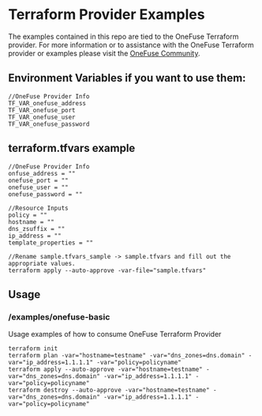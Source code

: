 # Terraform Provider Examples

The examples contained in this repo are tied to the OneFuse Terraform provider.  For more information or to assistance with the OneFuse Terraform provider or examples please visit the [OneFuse Community](https://onefuse.cloudbolt.io/).

## Environment Variables if you want to use them:

```
//OneFuse Provider Info
TF_VAR_onefuse_address
TF_VAR_onefuse_port
TF_VAR_onefuse_user
TF_VAR_onefuse_password

```

## terraform.tfvars example

```
//OneFuse Provider Info
onfuse_address = ""
onefuse_port = ""
onefuse_user = ""
onefuse_password = ""

//Resource Inputs
policy = ""
hostname = ""
dns_zsuffix = ""
ip_address = ""
template_properties = ""

//Rename sample.tfvars_sample -> sample.tfvars and fill out the appropriate values.
terraform apply --auto-approve -var-file="sample.tfvars"

```

## Usage

### /examples/onefuse-basic

Usage examples of how to consume OneFuse Terraform Provider

```
terraform init
terraform plan -var="hostname=testname" -var="dns_zones=dns.domain" -var="ip_address=1.1.1.1" -var="policy=policyname"
terraform apply --auto-approve -var="hostname=testname" -var="dns_zones=dns.domain" -var="ip_address=1.1.1.1" -var="policy=policyname"
terraform destroy --auto-approve -var="hostname=testname" -var="dns_zones=dns.domain" -var="ip_address=1.1.1.1" -var="policy=policyname"
```